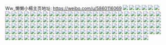 Ww_懒懒小楊主页地址: https://weibo.com/u/5860116069 
![](https://wx4.sinaimg.cn/mw2000/006oArT7ly1h8wnjx7q0kj32c02c01kz.jpg) 
![](https://wx4.sinaimg.cn/mw2000/006oArT7ly1h8wnjza9q6j31sc1scu0x.jpg) 
![](https://wx4.sinaimg.cn/mw2000/006oArT7ly1h8wnk09gu1j31sc1schdt.jpg) 
![](https://wx4.sinaimg.cn/mw2000/006oArT7ly1h8wnjy9f0oj31sc1sckjl.jpg) 
![](https://wx4.sinaimg.cn/mw2000/006oArT7ly1h48096dv24j30u0140gu8.jpg) 
![](https://wx4.sinaimg.cn/mw2000/006oArT7ly1h48095w910j30u0140te4.jpg) 
![](https://wx4.sinaimg.cn/mw2000/006oArT7ly1h48096y6q0j30u0140thg.jpg) 
![](https://wx4.sinaimg.cn/mw2000/006oArT7ly1h48095exouj30u014047l.jpg) 
![](https://wx4.sinaimg.cn/mw2000/006oArT7ly1h21ey642xmj32dc35su0z.jpg) 
![](https://wx4.sinaimg.cn/mw2000/006oArT7ly1h21ey8a5koj326y26yhdu.jpg) 
![](https://wx4.sinaimg.cn/mw2000/006oArT7ly1h21ey9ulfzj328i28iqv6.jpg) 
![](https://wx4.sinaimg.cn/mw2000/006oArT7ly1h21eybc7flj30wi17be3f.jpg) 
![](https://wx4.sinaimg.cn/mw2000/006oArT7ly1h21eyafqwdj32c02c0b29.jpg) 
![](https://wx4.sinaimg.cn/mw2000/006oArT7ly1h21eycingwj30wi17b1gb.jpg) 
![](https://wx4.sinaimg.cn/mw2000/006oArT7ly1h1bvfcumldj32c03401l2.jpg) 
![](https://wx4.sinaimg.cn/mw2000/006oArT7ly1h1bvfgxkozj3214214npe.jpg) 
![](https://wx4.sinaimg.cn/mw2000/006oArT7ly1h1bvf8maj9j32c03407wm.jpg) 
![](https://wx4.sinaimg.cn/mw2000/006oArT7ly1h1bvfks9y5j32c0340x6t.jpg) 
![](https://wx4.sinaimg.cn/mw2000/006oArT7ly1h1bvfldz7jj31400u0gv0.jpg) 
![](https://wx4.sinaimg.cn/mw2000/006oArT7ly1h1bvfm9vxej31v72c0kjl.jpg) 
![](https://wx4.sinaimg.cn/mw2000/006oArT7ly1gymqk2f9vtj33402c07wk.jpg) 
![](https://wx4.sinaimg.cn/mw2000/006oArT7ly1gyje783x9zj30u0141gtr.jpg) 
![](https://wx4.sinaimg.cn/mw2000/006oArT7ly1gyje7bhqrij30u0140wn0.jpg) 
![](https://wx4.sinaimg.cn/mw2000/006oArT7ly1gyje7cvc1aj30u0140475.jpg) 
![](https://wx4.sinaimg.cn/mw2000/006oArT7ly1gyje7dql0hj30u014ajzz.jpg) 
![](https://wx4.sinaimg.cn/mw2000/006oArT7ly1gyje77mz0lj30u0141tgl.jpg) 
![](https://wx4.sinaimg.cn/mw2000/006oArT7ly1gyje7euzdaj30u0140wm1.jpg) 
![](https://wx4.sinaimg.cn/mw2000/006oArT7ly1gx3db5ms1oj31o01o0hdt.jpg) 
![](https://wx4.sinaimg.cn/mw2000/006oArT7ly1gx3db3basmj31o01o0hdt.jpg) 
![](https://wx4.sinaimg.cn/mw2000/006oArT7ly1gx3dbfxj9cj31o01o0kjl.jpg) 
![](https://wx4.sinaimg.cn/mw2000/006oArT7ly1gx3dbb0qm5j31o01o0kjl.jpg) 
![](https://wx4.sinaimg.cn/mw2000/006oArT7ly1gx28ud19wzj335s35su10.jpg) 
![](https://wx4.sinaimg.cn/mw2000/006oArT7ly1gx28u53ljlj31kw35sb2a.jpg) 
![](https://wx4.sinaimg.cn/mw2000/006oArT7ly1gvstkuk51pj30u018n4dz.jpg) 
![](https://wx4.sinaimg.cn/mw2000/006oArT7ly1gvstl1v1r7j31400u0tik.jpg) 
![](https://wx4.sinaimg.cn/mw2000/006oArT7ly1gvstkvlvpbj30u01904b5.jpg) 
![](https://wx4.sinaimg.cn/mw2000/006oArT7ly1gvstkwogtdj30u0190n96.jpg) 
![](https://wx4.sinaimg.cn/mw2000/006oArT7ly1gvstkz8qmvj30u014013m.jpg) 
![](https://wx4.sinaimg.cn/mw2000/006oArT7ly1gvstkyjbwqj30u0190tn4.jpg) 
![](https://wx4.sinaimg.cn/mw2000/006oArT7ly1gvstl0olkqj30u0140wnm.jpg) 
![](https://wx4.sinaimg.cn/mw2000/006oArT7ly1gvstkspglbj30u013z478.jpg) 
![](https://wx4.sinaimg.cn/mw2000/006oArT7ly1gvstkzysigj30u0140jzc.jpg) 
![](https://wx4.sinaimg.cn/mw2000/006oArT7gy1gvrx6qz0pbj32c033y7wj.jpg) 
![](https://wx4.sinaimg.cn/mw2000/006oArT7gy1gvrx6uee2sj33402c0hdv.jpg) 
![](https://wx4.sinaimg.cn/mw2000/006oArT7gy1gvrx6wr6trj334033yhdw.jpg) 
![](https://wx4.sinaimg.cn/mw2000/006oArT7gy1gvrx6yeup5j32c033yhdu.jpg) 
![](https://wx4.sinaimg.cn/mw2000/006oArT7gy1gvrx724ooxj33402c0x6r.jpg) 
![](https://wx4.sinaimg.cn/mw2000/006oArT7gy1gvrx73p42lj32c033yu0x.jpg) 
![](https://wx4.sinaimg.cn/mw2000/006oArT7gy1gvrx77j0yij33402c0e83.jpg) 
![](https://wx4.sinaimg.cn/mw2000/006oArT7gy1gvrx6p7htwj32c0340u0z.jpg) 
![](https://wx4.sinaimg.cn/mw2000/006oArT7gy1gvrx7bvpucj331o2a9x6q.jpg) 
![](https://wx4.sinaimg.cn/mw2000/006oArT7ly1gut5rgp7esj60u013zn3a02.jpg) 
![](https://wx4.sinaimg.cn/mw2000/006oArT7ly1gut5rha9r2j61400u0dkd02.jpg) 
![](https://wx4.sinaimg.cn/mw2000/006oArT7ly1gut5rgz2wjj60u013zwij02.jpg) 
![](https://wx4.sinaimg.cn/mw2000/006oArT7ly1gut5rgb2v1j60u00u0n0b02.jpg) 
![](https://wx4.sinaimg.cn/mw2000/006oArT7ly1gut5rhz084j613y0u0wk502.jpg) 
![](https://wx4.sinaimg.cn/mw2000/006oArT7ly1gut5rhjz15j61400u0grw02.jpg) 
![](https://wx4.sinaimg.cn/mw2000/006oArT7ly1gubsfz6a7rj60u00u0jx802.jpg) 
![](https://wx4.sinaimg.cn/mw2000/006oArT7ly1gubsfyem2pj60u00u0wjf02.jpg) 
![](https://wx4.sinaimg.cn/mw2000/006oArT7ly1gubsg1qvd6j60u0140dll02.jpg) 
![](https://wx4.sinaimg.cn/mw2000/006oArT7ly1gty0a0bc24j30u00u0afx.jpg) 
![](https://wx4.sinaimg.cn/mw2000/006oArT7ly1gty0a0mrhmj30u00u0goi.jpg) 
![](https://wx4.sinaimg.cn/mw2000/006oArT7ly1gtmh492xysj30u0140af3.jpg) 
![](https://wx4.sinaimg.cn/mw2000/006oArT7ly1gtmh48ll9pj30u0140q7o.jpg) 
![](https://wx4.sinaimg.cn/mw2000/006oArT7ly1gt1n25tuc3j30u00u0799.jpg) 
![](https://wx4.sinaimg.cn/mw2000/006oArT7ly1gt1n26uyekj30u00u043g.jpg) 
![](https://wx4.sinaimg.cn/mw2000/006oArT7ly1gt1n27ckc3j30u00u0af2.jpg) 
![](https://wx4.sinaimg.cn/mw2000/006oArT7ly1gt1n27tbzij30u00u0wjc.jpg) 
![](https://wx4.sinaimg.cn/mw2000/006oArT7ly1gt1n24huxnj30u00u0q82.jpg) 
![](https://wx4.sinaimg.cn/mw2000/006oArT7ly1gt1n4h2jafj30u00u043a.jpg) 
![](https://wx4.sinaimg.cn/mw2000/006oArT7ly1gsl2l5lc7gj30u0190ajy.jpg) 
![](https://wx4.sinaimg.cn/mw2000/006oArT7ly1gsl2l400qvj31400u0qgp.jpg) 
![](https://wx4.sinaimg.cn/mw2000/006oArT7ly1gsl2l7p9yrj30u00u0gsy.jpg) 
![](https://wx4.sinaimg.cn/mw2000/006oArT7ly1gsl2l8w48fj31400u049y.jpg) 
![](https://wx4.sinaimg.cn/mw2000/006oArT7ly1gsl2lb2zhnj31400u0tfk.jpg) 
![](https://wx4.sinaimg.cn/mw2000/006oArT7ly1gsl2la95j6j31400u0dr3.jpg) 
![](https://wx4.sinaimg.cn/mw2000/006oArT7ly1gsc941h2rsj313y0u011w.jpg) 
![](https://wx4.sinaimg.cn/mw2000/006oArT7ly1gsc940zwlyj30u00u0wlv.jpg) 
![](https://wx4.sinaimg.cn/mw2000/006oArT7ly1gsc941stjjj30u019111l.jpg) 
![](https://wx4.sinaimg.cn/mw2000/006oArT7ly1gsc943k428j30u01dwwnl.jpg) 
![](https://wx4.sinaimg.cn/mw2000/006oArT7ly1grgq619iw8j31400u0jzk.jpg) 
![](https://wx4.sinaimg.cn/mw2000/006oArT7ly1grgq61q3qsj31400u0ahn.jpg) 
![](https://wx4.sinaimg.cn/mw2000/006oArT7ly1grgq5zmt82j31400u0wmn.jpg) 
![](https://wx4.sinaimg.cn/mw2000/006oArT7ly1gr5fwnvlzqj31410u0q9e.jpg) 
![](https://wx4.sinaimg.cn/mw2000/006oArT7ly1gr5fwoahtej31400u047q.jpg) 
![](https://wx4.sinaimg.cn/mw2000/006oArT7ly1gr5fwmd1l9j31400u0guw.jpg) 
![](https://wx4.sinaimg.cn/mw2000/006oArT7ly1gr1a58dvbgj30u01407mv.jpg) 
![](https://wx4.sinaimg.cn/mw2000/006oArT7ly1gr1a59fjx0j31400u0k4d.jpg) 
![](https://wx4.sinaimg.cn/mw2000/006oArT7ly1gr1a56i6uaj30u0140k9y.jpg) 
![](https://wx4.sinaimg.cn/mw2000/006oArT7ly1gqsq3lzcazj32ds1sgu0x.jpg) 
![](https://wx4.sinaimg.cn/mw2000/006oArT7ly1gqsq3nw4msj33402c0e83.jpg) 
![](https://wx4.sinaimg.cn/mw2000/006oArT7ly1gqsq3t28xnj32ds1sgx6p.jpg) 
![](https://wx4.sinaimg.cn/mw2000/006oArT7ly1gqsq3pixqlj320t2ozkjl.jpg) 
![](https://wx4.sinaimg.cn/mw2000/006oArT7ly1gqsq3rsx6oj32ds1sg4qp.jpg) 
![](https://wx4.sinaimg.cn/mw2000/006oArT7ly1gqsq3r2wn6j313y0u0ds8.jpg) 
![](https://wx4.sinaimg.cn/mw2000/006oArT7ly1gqsq3ksmv9j327q27qhdu.jpg) 
![](https://wx4.sinaimg.cn/mw2000/006oArT7ly1gqsq3twyi7j31sg1sg7wh.jpg) 
![](https://wx4.sinaimg.cn/mw2000/006oArT7ly1gqsq3vadlzj320s20s7wi.jpg) 
![](https://wx4.sinaimg.cn/mw2000/006oArT7ly1gqeui6n667j30u00u0qa0.jpg) 
![](https://wx4.sinaimg.cn/mw2000/006oArT7ly1gqeui74j44j31400u043x.jpg) 
![](https://wx4.sinaimg.cn/mw2000/006oArT7ly1gqeui67i9nj313y0u0qc3.jpg) 
![](https://wx4.sinaimg.cn/mw2000/006oArT7ly1gqeui7gcbdj30u00u043z.jpg) 
![](https://wx4.sinaimg.cn/mw2000/006oArT7ly1gq4ekhp3nzj31400u0k0p.jpg) 
![](https://wx4.sinaimg.cn/mw2000/006oArT7ly1gq4ekjsg96j30u00u0an3.jpg) 
![](https://wx4.sinaimg.cn/mw2000/006oArT7ly1gq4ekinhzuj31400u012g.jpg) 
![](https://wx4.sinaimg.cn/mw2000/006oArT7ly1gq4ekky43nj30u00u0anm.jpg) 
![](https://wx4.sinaimg.cn/mw2000/006oArT7ly1gq4eklo9kcj30u00u0gv8.jpg) 
![](https://wx4.sinaimg.cn/mw2000/006oArT7ly1gq4eknhjkbj30u00u0agy.jpg) 
![](https://wx4.sinaimg.cn/mw2000/006oArT7ly1gq4ekml85cj31400u012m.jpg) 
![](https://wx4.sinaimg.cn/mw2000/006oArT7ly1gq4ekobssfj30u00u00zr.jpg) 
![](https://wx4.sinaimg.cn/mw2000/006oArT7ly1gq4en0svhkj30u013z4ap.jpg) 
![](https://wx4.sinaimg.cn/mw2000/006oArT7ly1gp80g5q282j30u00u01an.jpg) 
![](https://wx4.sinaimg.cn/mw2000/006oArT7ly1gp80g2p1d7j30u0141avz.jpg) 
![](https://wx4.sinaimg.cn/mw2000/006oArT7ly1gp80g7lt3hj30u00u0dz8.jpg) 
![](https://wx4.sinaimg.cn/mw2000/006oArT7ly1gp80g166mej31400u0kcf.jpg) 
![](https://wx4.sinaimg.cn/mw2000/006oArT7ly1gp80g1tf3mj30u00u07fw.jpg) 
![](https://wx4.sinaimg.cn/mw2000/006oArT7ly1gp80g5487pj31400u0nke.jpg) 
![](https://wx4.sinaimg.cn/mw2000/006oArT7ly1gp80g87ii5j31400u011n.jpg) 
![](https://wx4.sinaimg.cn/mw2000/006oArT7ly1gp80g38en2j31400u0479.jpg) 
![](https://wx4.sinaimg.cn/mw2000/006oArT7ly1gp80g3v663j30u00u0ap9.jpg) 
![](https://wx4.sinaimg.cn/mw2000/006oArT7ly1gocrfim147j30u00u00zf.jpg) 
![](https://wx4.sinaimg.cn/mw2000/006oArT7ly1gocrfl67ifj30u00u0dod.jpg) 
![](https://wx4.sinaimg.cn/mw2000/006oArT7ly1gocrfjttd3j30u00u00yu.jpg) 
![](https://wx4.sinaimg.cn/mw2000/006oArT7ly1gocrfki0t6j30u00u045z.jpg) 
![](https://wx4.sinaimg.cn/mw2000/006oArT7ly1gocrflzvf7j30u00u0wn5.jpg) 
![](https://wx4.sinaimg.cn/mw2000/006oArT7ly1gocrfj9uraj30u00u0n3a.jpg) 
![](https://wx4.sinaimg.cn/mw2000/006oArT7ly1gl0l0nr1k3j30u00u0dke.jpg) 
![](https://wx4.sinaimg.cn/mw2000/006oArT7ly1gl0l0n3hrcj30u00u0wj8.jpg) 
![](https://wx4.sinaimg.cn/mw2000/006oArT7ly1gktm80c52tj30ij0rswho.jpg) 

